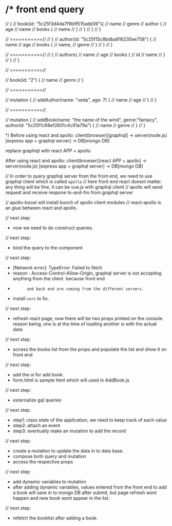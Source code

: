 /*
 front end query
 ===============
 // {
 //     book(id: "5c25f3d4da7f9b1f515add39"){
 //         name
 //         genre
 //         author {
 //             age
 //             name
 //             books {
 //                 name
 //             }
 //         }
 //     }
 // }

 // ===========//
 // {
 //     author(id: "5c25f15c8bdba916235ee758") {
 //         name
 //         age
 //         books {
 //             name,
 //                 genre
 //         }
 //     }
 // }

// ===========//
// {
//     authors{
//         name
//         age
//         books {
//             id
//             name
//         }
//     }
// }

// ===========//

// book(id: "2") {
//     name
//     genre
// }

// ===========//

 // mutation {
 //     addAuthor(name: "veda", age: 7) {
 //         name
 //         age
 //     }
 // }

// ===========//

 // mutation {
 //     addBook(name: "the name of the wind", genre:"fantacy", authorId: "5c25f1c68ef2601c4c91a79a") {
 //         name
 //         genre
 //     }
 // }

 */
Before using react and apollo:
client(browser)[graphiql] -> server(node.js) [express app + graphql server] -> DB[mongo DB]

replace graphiql with react APP + apollo

After using react and apollo:
client(browser)[react APP + apollo] -> server(node.js) [express app + graphql server] -> DB[mongo DB]


// In order to query graphql server from the front end, we need to use graphql client which is called `apollo`
// here front end react doesnt matter. any thing will be fine, it can be vue.js with graphql client
// apollo will send request and receive respone to-and-fro from graphql server

// apollo-boost will install bunch of apollo client modules
// react-apollo is an glue between react and apollo.

// next step:
- now we need to do construct queries.

// next step:
- bind the query to the component

// next step:
- [Network error]: TypeError: Failed to fetch
- reason : Access-Control-Allow-Origin, graphql server is not accepting anything from the client. because front end
-           and back end are coming from the different servers.
- install `cors` to fix.

// next step:
- refresh react page, now there will be two props printed on the console. reason being, one is at the time of loading
    another is with the actual data

// next step:
- access the books list from the props and populate the list and show it on front end

// next step:
- add the ui for add book.
- form.html is sample html which will used in AddBook.js

// next step:
- externalize gql queries

// next step:
- step1: class state of the application, we need to keep track of each value
- step2: attach an event
- step3: eventually make an mutation to add the record

// next step:
- create a mutation to update the data in to data base.
- compose both query and mutation
- access the respective props

// next step:
- add dynamic variables to mutation
- after adding dynamic variables, values entered from the front end to add a book will save in to mongo DB after submit, but page refresh
    wont happen and new book wont appear in the list.

// next step:
- refetch the booklist after adding a book.
